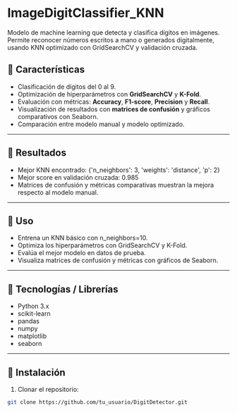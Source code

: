 # ImageDigitClassifier_KNN

Modelo de machine learning que detecta y clasifica dígitos en imágenes. 
Permite reconocer números escritos a mano o generados digitalmente, usando KNN optimizado con GridSearchCV y validación cruzada.

## 🔹 Características

- Clasificación de dígitos del 0 al 9.  
- Optimización de hiperparámetros con **GridSearchCV** y **K-Fold**.  
- Evaluación con métricas: **Accuracy**, **F1-score**, **Precision** y **Recall**.  
- Visualización de resultados con **matrices de confusión** y gráficos comparativos con Seaborn.  
- Comparación entre modelo manual y modelo optimizado.  

---

## 🔹 Resultados

- Mejor KNN encontrado: {'n_neighbors': 3, 'weights': 'distance', 'p': 2}  
- Mejor score en validación cruzada: 0.985  
- Matrices de confusión y métricas comparativas muestran la mejora respecto al modelo manual.

---

## 🔹 Uso
- Entrena un KNN básico con n_neighbors=10.  
- Optimiza los hiperparámetros con GridSearchCV y K-Fold.  
- Evalúa el mejor modelo en datos de prueba.  
- Visualiza matrices de confusión y métricas con gráficos de Seaborn.

---

## 🔹 Tecnologías / Librerías

- Python 3.x  
- scikit-learn  
- pandas  
- numpy  
- matplotlib  
- seaborn
  
---

## 🔹 Instalación

1. Clonar el repositorio:

```bash
git clone https://github.com/tu_usuario/DigitDetector.git
